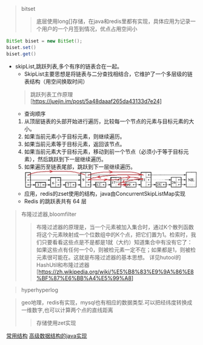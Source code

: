 >bitset
>>底层使用long[]存储，在java和redis里都有实现，具体应用为记录一个用户的一个月签到情况，优点占用空间小
```java
BitSet biset = new BitSet();
biset.set()
biset.get()
```

- skipList,跳跃列表,多个有序的链表合在一起。
    - SkipList主要思想是将链表与二分查找相结合，它维护了一个多层级的链表结构（用空间换取时间）
    > 跳跃列表工作原理
    [https://juejin.im/post/5a48daaaf265da43133d7e24]
    - 查询顺序
    1. 从顶层链表的头部开始进行遍历，比较每一个节点的元素与目标元素的大小。
    2. 如果当前元素小于目标元素，则继续遍历。
    3. 如果当前元素等于目标元素，返回该节点。
    4. 如果当前元素大于目标元素，移动到前一个节点（必须小于等于目标元素），然后跳跃到下一层继续遍历。
    5. 如果遍历至链表尾部，跳跃到下一层继续遍历。
![跳跃列表](../pic/20160820163336489.jpg)
    - 应用，redis的zset使用的结构，java由ConcurrentSkipListMap实现
    - Redis 的跳跃表共有 64 层

  
>布隆过滤器,bloomfilter
>>布隆过滤器的原理是，当一个元素被加入集合时，通过K个散列函数将这个元素映射成一个位数组中的K个点，把它们置为1。检索时，我们只要看看这些点是不是都是1就（大约）知道集合中有没有它了：如果这些点有任何一个0，则被检元素一定不在；如果都是1，则被检元素很可能在。这就是布隆过滤器的基本思想。
详见hutool的HashUtil和布隆过滤器
[https://zh.wikipedia.org/wiki/%E5%B8%83%E9%9A%86%E8%BF%87%E6%BB%A4%E5%99%A8]


>hyperhyperlog
>>

>geo地理，redis有实现，mysql也有相应的数据类型.可以把经纬度转换成一维数字,也可以计算两个点的直线距离
>>存储使用zet实现

[常用结构](https://www.jianshu.com/p/ec17d738327f)
[高级数据结构的java实现](https://segmentfault.com/a/1190000013512245)